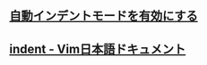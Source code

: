 ## [自動インデントモードを有効にする](https://maku77.github.io/vim/settings/auto-indent.html)
## [indent - Vim日本語ドキュメント](https://vim-jp.org/vimdoc-ja/indent.html)
